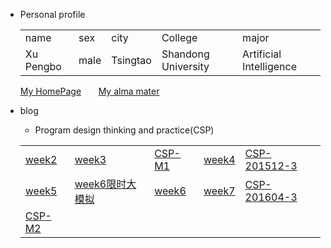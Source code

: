 + Personal  profile

  <table>                 
  <tr> <td> name  </td> <td> sex   </td>  <td> city  </td> <td> College</td><td> major </td>  </tr>       <tr> <td> Xu Pengbo  </td> <td> male </td><td> Tsingtao  </td>  <td>Shandong University </td> <td> Artificial Intelligence</td>  </tr>                 
  </table>
   
   [My HomePage](https://www.xupengbo.cn)  &nbsp; &nbsp;  &nbsp;   [My alma mater](https://www.sdu.edu.cn) 
+ blog    
   + Program design thinking and practice(CSP) 
   
   | | | | | |
   |---|---|---|---|---|
   | [week2](./week2.md) | [week3](./week3.md) | [CSP-M1](./CSP-M1.md) | [week4](./week4.md) |[CSP-201512-3](./CSP-201512-3.md)|
   | [week5](./week5.md) | [week6限时大模拟](./week6模拟.md) | [week6](./week6.md) | [week7](./week7.md) | [CSP-201604-3](./csp201604-3.md) |
   | [CSP-M2](./CSP-M2.md) | | | | |
 
    
